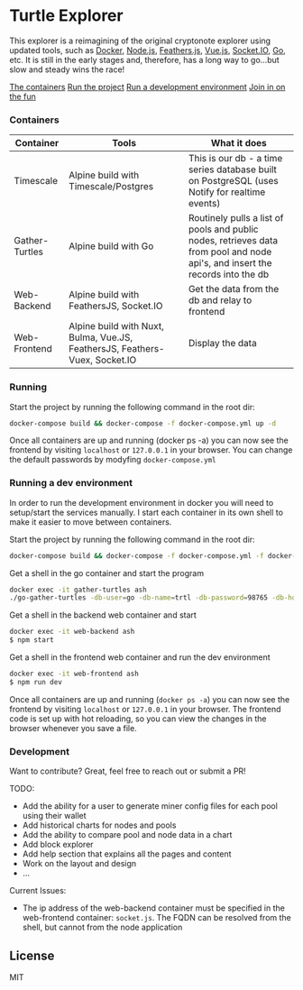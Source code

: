 # Turtle Explorer

This explorer is a reimagining of the original cryptonote explorer using updated tools, such as [Docker](https://www.docker.com/), [Node.js](https://nodejs.org), [Feathers.js](https://feathersjs.com/), [Vue.js](https://vuejs.org/), [Socket.IO](https://socket.io/), [Go](https://golang.org/), etc. It is still in the early stages and, therefore, has a long way to go...but slow and steady wins the race!

[The containers](#containers)
[Run the project](#running)
[Run a development environment](#running-a-dev-environment)
[Join in on the fun](#development)

### Containers
| Container | Tools | What it does |
| ------ | ------ | ------ |
| Timescale | Alpine build with Timescale/Postgres | This is our db - a time series database built on PostgreSQL (uses Notify for realtime events) |
| Gather-Turtles | Alpine build with Go | Routinely pulls a list of pools and public nodes, retrieves data from pool and node api's, and insert the records into the db  |
| Web-Backend | Alpine build with FeathersJS, Socket.IO | Get the data from the db and relay to frontend |
| Web-Frontend | Alpine build with Nuxt, Bulma, Vue.JS, FeathersJS, Feathers-Vuex, Socket.IO | Display the data |

### Running
Start the project by running the following command in the root dir:
```sh
docker-compose build && docker-compose -f docker-compose.yml up -d
```
Once all containers are up and running (docker ps -a) you can now see the frontend by visiting `localhost` or `127.0.0.1` in your browser. You can change the default passwords by modyfing ``docker-compose.yml``

### Running a dev environment
In order to run the development environment in docker you will need to setup/start the services manually. I start each container in its own shell to make it easier to move between containers.

Start the project by running the following command in the root dir:
```sh
docker-compose build && docker-compose -f docker-compose.yml -f docker-compose.dev.yml up -d
```

Get a shell in the go container and start the program

```sh
docker exec -it gather-turtles ash
./go-gather-turtles -db-user=go -db-name=trtl -db-password=98765 -db-host=timescale -db-port=5432 -db-ssl-mode=disable
```

Get a shell in the backend web container and start
```sh
docker exec -it web-backend ash
$ npm start
```

Get a shell in the frontend web container and run the dev environment
```sh
docker exec -it web-frontend ash
$ npm run dev
```

Once all containers are up and running (`docker ps -a`) you can now see the frontend by visiting `localhost` or `127.0.0.1` in your browser. The frontend code is set up with hot reloading, so you can view the changes in the browser whenever you save a file.

### Development
Want to contribute? Great, feel free to reach out or submit a PR! 

TODO:
 - Add the ability for a user to generate miner config files for each pool using their wallet
 - Add historical charts for nodes and pools
 - Add the ability to compare pool and node data in a chart
 - Add block explorer
 - Add help section that explains all the pages and content
 - Work on the layout and design
 - ...

Current Issues:
 - The ip address of the web-backend container must be specified in the web-frontend container: ``socket.js``. The FQDN can be resolved from the shell, but cannot from the node application

License
----
MIT